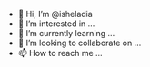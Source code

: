 - 👋 Hi, I’m @isheladia
- 👀 I’m interested in ...
- 🌱 I’m currently learning ...
- 💞️ I’m looking to collaborate on ...
- 📫 How to reach me ...

<!---
isheladia/isheladia is a ✨ special ✨ repository because its `README.md` (this file) appears on your GitHub profile.
You can click the Preview link to take a look at your changes.
--->

